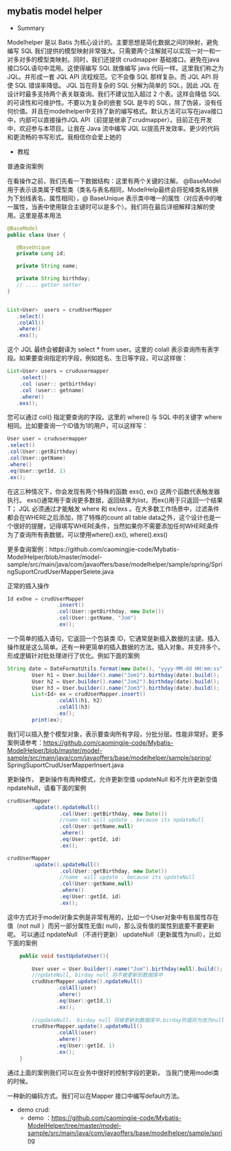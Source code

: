 
## mybatis model helper
- Summary
  <p>
Modelhelper 是以 Batis 为核心设计的。主要思想是简化数据之间的映射，避免编写 SQL 我们提供的模型映射非常强大。只需要两个注解就可以实现一对一和一对多对多的模型类映射。同时，我们还提供 crudmapper 基础接口。避免在java接口SQL语句中混用。这使得编写 SQL 就像编写 java 代码一样。这里我们称之为 JQL。并形成一套 JQL API 流程规范。它不会像 SQL 那样复杂。而 JQL API 将使 SQL 错误率降低。 JQL 旨在将复杂的 SQL 分解为简单的 SQL，因此 JQL 在设计时最多支持两个表关联查询。我们不建议加入超过 2 个表。这样会降低 SQL 的可读性和可维护性。不要以为复杂的嵌套 SQL 是牛的 SQL，除了伪装，没有任何价值。并且在modelhelper中支持了新的编写格式。默认方法可以写在java接口中，内部可以直接操作JQL API（前提是继承了crudmapper）。目前正在开发中，欢迎参与本项目。让我在 Java 流中编写 JQL 以提高开发效率。更少的代码和更流畅的书写形式。我相信你会爱上她的 <p>
    
- 教程
 <p>
   普通查询案例
 </p>
 <p>
在看操作之前，我们先看一下数据结构：这里有两个关键的注解。 @BaseModel 用于表示该类属于模型类（类名与表名相同，ModelHelp最终会将驼峰类名转换为下划线表名，属性相同），@ BaseUnique 表示类中唯一的属性（对应表中的唯一属性，当表中使用联合主键时可以是多个）。我们将在最后详细解释注解的使用。这里是基本用法
 </p>
 
 ```java
@BaseModel
public class User {

    @BaseUnique
    private Long id;

    private String name;

    private String birthday;
    // .... getter setter
}
```

 ```java

 List<User>  users = crudUserMapper 
    .select() 
    .colAll() 
    .where() 
    .exs(); 
 ```
 
  <p>
这个 JQL 最终会被翻译为 select * from user。这里的 colall 表示查询所有表字段。如果要查询指定的字段，例如姓名、生日等字段，可以这样做：
 </p>
 
 ```java
 List<User> users = crudusermapper
     .select()
     .col (user:: getbirthday)
     .col (user:: getname)
     .where()
    .exs();
 ```
 
 <p>
您可以通过 col() 指定要查询的字段。这里的 where() 与 SQL 中的关键字 where 相同。比如要查询一个ID值为1的用户，可以这样写：
 </p>
 
 ```java
 User user = crudusermapper
 .select() 
 .col(User::getBirthday) 
 .col(User::getName) 
 .where() 
 .eq(User::getId, 1) 
 .ex();
 ```
 <p>
在这三种情况下，你会发现有两个特殊的函数 exs(), ex() 这两个函数代表触发器执行。 exs()通常用于查询更多数据，返回结果为list，而ex()用于只返回一个结果T； JQL 必须通过才能触发 where 和 ex/exs 。在大多数工作场景中，过滤条件都会在WHERE之后添加，除了特殊的count all table data之外，这个设计也是一个很好的提醒，记得填写WHERE条件，当然如果你不需要添加任何WHERE条件为了查询所有表数据，可以使用where().ex(), where().exs()
 </p>  
 <p>
更多查询案例：https://github.com/caomingjie-code/Mybatis-ModelHelper/blob/master/model-sample/src/main/java/com/javaoffers/base/modelhelper/sample/spring/SpringSuportCrudUserMapperSelete.java
 </p>

<p>
正常的插入操作
</p> 

```java
Id exOne = crudUserMapper
                .insert()
                .col(User::getBirthday, new Date())
                .col(User::getName, "Jom")
                .ex();
```
<p>
    一个简单的插入语句，它返回一个包装类 ID，它通常是新插入数据的主键。插入操作就是这么简单。还有一种更简单的插入数据的方法。插入对象。并支持多个。形成逻辑针对批处理进行了优化。例如下面的案例
</p>

```java
String date = DateFormatUtils.format(new Date(), "yyyy-MM-dd HH:mm:ss");
        User h1 = User.builder().name("Jom1").birthday(date).build();
        User h2 = User.builder().name("Jom2").birthday(date).build();
        User h3 = User.builder().name("Jom3").birthday(date).build();
        List<Id> ex = crudUserMapper.insert()
                .colAll(h1, h2)
                .colAll(h3)
                .ex();
        print(ex);
```

<p>

我们可以插入整个模型对象，表示要查询所有字段，分批分层。性能非常好。更多案例请参考：https://github.com/caomingjie-code/Mybatis-ModelHelper/blob/master/model-sample/src/main/java/com/javaoffers/base/modelhelper/sample/spring/ SpringSuportCrudUserMapperInsert.java
</p>

<p>
更新操作， 更新操作有两种模式，允许更新空值 updateNull 和不允许更新空值 npdateNull，请看下面的案例
</p>

```java
crudUserMapper
        .update().npdateNull()
                 .col(User::getBirthday, new Date())
                 //name not will update . because its npdateNull
                 .col(User::getName,null)
                 .where()
                 .eq(User::getId, id)
                 .ex();

crudUserMapper
        .update().updateNull()
                 .col(User::getBirthday, new Date())
                 //name  will update . because its updateNull
                 .col(User::getName,null)
                 .where()
                 .eq(User::getId, id)
                 .ex();

```

<p>
    这中方式对于model对象实例是非常有用的，比如一个User对象中有些属性存在值（not null ）而另一部分属性无值( null)，那么没有值的属性到底要不要更新呢。
    可以通过 npdateNull （不进行更新） updateNull（更新属性为null），比如下面的案例
</p>

```java
    public void testUpdateUser(){
        
        User user = User.builder().name("Jom").birthday(null).build();
        //npdateNull, birday null 将不被更新到数据库中
        crudUserMapper.update().npdateNull()
                .colAll(user)
                .where()
                .eq(User::getId,1)
                .ex();
        
        //updateNull， birday null 将被更新到数据库中,birday的值将为改为null
        crudUserMapper.update().updateNull()
                .colAll(user)
                .where()
                .eq(User::getId, 1)
                .ex();
    }

```

<p>
    通过上面的案例我们可以在业务中很好的控制字段的更新。 当我门使用model类的时候。
</p>


<p>
    一种新的编码方式。我们可以在Mapper 接口中编写default方法。
</p>

- demo crud:
  - demo ：https://github.com/caomingjie-code/Mybatis-ModelHelper/tree/master/model-sample/src/main/java/com/javaoffers/base/modelhelper/sample/spring
    
